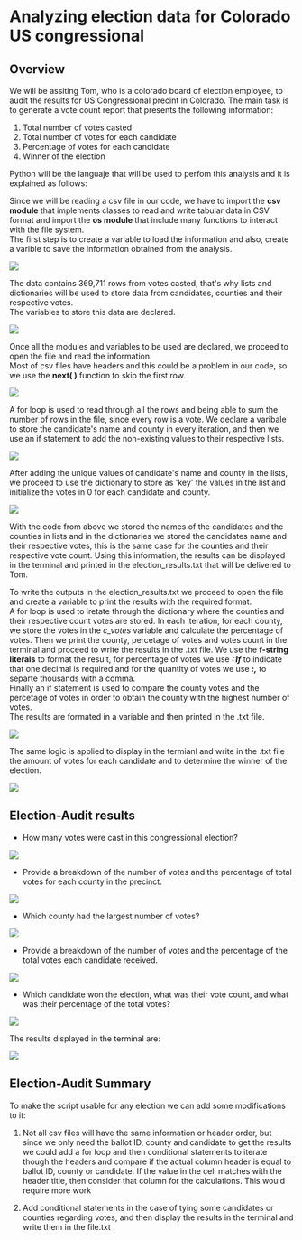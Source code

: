 # Analyzing election data for Colorado US congressional

## Overview

We will be assiting Tom, who is a colorado board of election employee, to audit the results for US Congressional precint in Colorado.
The main task is to generate a vote count report that presents the following information:

  1. Total number of votes casted
  2. Total number of votes for each candidate
  3. Percentage of votes for each candidate
  4. Winner of the election
 
Python will be the languaje that will be used to perfom this analysis and it is explained as follows:

Since we will be reading a csv file in our code, we have to import the __csv module__ that implements classes to read and write tabular data in CSV format and import the __os module__ that include many functions to interact with the file system. <br /> 
The first step is to create a variable to load the information and also, create a varible to save the information obtained from the analysis.

![](resources/extra_resources/modules.PNG)

The data contains 369,711 rows from votes casted, that's why lists and dictionaries will be used to store data from candidates, counties and their respective votes.<br /> 
The variables to store this data are declared.

![](resources/extra_resources/variables.PNG)

Once all the modules and variables to be used are declared, we proceed to open the file and read the information. <br />
Most of csv files have headers and this could be a problem in our code, so we use the __next( )__ function to skip the first row. <br />

![](resources/extra_resources/open_reader.PNG)

A for loop is used to read through all the rows and being able to sum the number of rows in the file, since every row is a vote. We declare a varibale to store the candidate's name and county in every iteration, and then we use an if statement to add the non-existing values to their respective lists.<br /> 

![](resources/extra_resources/for_reader.PNG)

After adding the unique values of candidate's name and county in the lists, we proceed to use the dictionary to store as 'key' the values in the list and initialize the votes in 0 for each candidate and county.

![](resources/extra_resources/votes_count.PNG)

With the code from above we stored the names of the candidates and the counties in lists and in the dictionaries we stored the candidates name and their respective votes, this is the same case for the counties and their respective vote count.
Using this information, the results can be displayed in the terminal and printed in the election_results.txt that will be delivered to Tom.

To write the outputs in the election_results.txt we proceed to open the file and create a variable to print the results with the required format. <br />
A for loop is used to iretate through the dictionary where the counties and their respective count votes are stored. In each iteration, for each county, we store the votes in the *c_votes* variable and calculate the percentage of votes. Then we print the county, percetage of votes and votes count in the terminal and proceed to write the results in the .txt file. We use the __f-string literals__ to format the result, for percentage of votes we use *__:1f__* to indicate that one decimal is required and for the quantity of votes we use *__:,__* to separte thousands with a comma.  <br />
Finally an if statement is used to compare the county votes and the percetage of votes in order to obtain the county with the highest number of votes. <br />
The results are formated in a variable and then printed in the .txt file.

![](resources/extra_resources/county_votes.PNG)

The same logic is applied to display in the termianl and write in the .txt file the amount of votes for each candidate and to determine the winner of the election.

![](resources/extra_resources/candidate_votes.PNG)

## Election-Audit results

  * How many votes were cast in this congressional election?
  
  ![](resources/extra_resources/total_votes.PNG)

  * Provide a breakdown of the number of votes and the percentage of total votes for each county in the precinct.
  
  ![](resources/extra_resources/county_votes_results.PNG)


  * Which county had the largest number of votes?

  ![](resources/extra_resources/largest_county.PNG)


  * Provide a breakdown of the number of votes and the percentage of the total votes each candidate received.

  ![](resources/extra_resources/candidates_results.PNG)


  * Which candidate won the election, what was their vote count, and what was their percentage of the total votes?
  
  ![](resources/extra_resources/winner.PNG)
   
The results displayed in the terminal are:

![](resources/extra_resources/election_results.PNG)
  
 ## Election-Audit Summary

To make the script usable for any election we can add some modifications to it:

  1. Not all csv files will have the same information or header order, but since we only need the ballot ID, county and candidate to get the results we could add a for loop and then conditional statements to iterate though the headers and compare if the actual column header is equal to ballot ID, county or candidate. If the value in the cell matches with the header title, then consider that column for the calculations. This would require more work 
  
  2. Add conditional statements in the case of tying some candidates or counties regarding votes, and then display the results in the terminal and write them in the file.txt .
